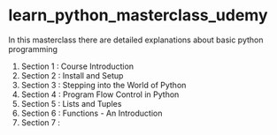 # learn_python_masterclass_udemy
In this masterclass there are detailed explanations about basic python programming
1. Section 1 : Course Introduction
2. Section 2 : Install and Setup
3. Section 3 : Stepping into the World of Python
4. Section 4 : Program Flow Control in Python
5. Section 5 : Lists and Tuples
6. Section 6 : Functions - An Introduction
7. Section 7 : 
